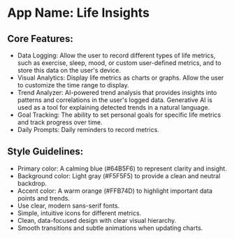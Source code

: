 # **App Name**: Life Insights

## Core Features:

- Data Logging: Allow the user to record different types of life metrics, such as exercise, sleep, mood, or custom user-defined metrics, and to store this data on the user's device.
- Visual Analytics: Display life metrics as charts or graphs. Allow the user to customize the time range to display.
- Trend Analyzer: AI-powered trend analysis that provides insights into patterns and correlations in the user's logged data. Generative AI is used as a tool for explaining detected trends in a natural language.
- Goal Tracking: The ability to set personal goals for specific life metrics and track progress over time.
- Daily Prompts: Daily reminders to record metrics.

## Style Guidelines:

- Primary color: A calming blue (#64B5F6) to represent clarity and insight.
- Background color: Light gray (#F5F5F5) to provide a clean and neutral backdrop.
- Accent color: A warm orange (#FFB74D) to highlight important data points and trends.
- Use clear, modern sans-serif fonts.
- Simple, intuitive icons for different metrics.
- Clean, data-focused design with clear visual hierarchy.
- Smooth transitions and subtle animations when updating charts.
